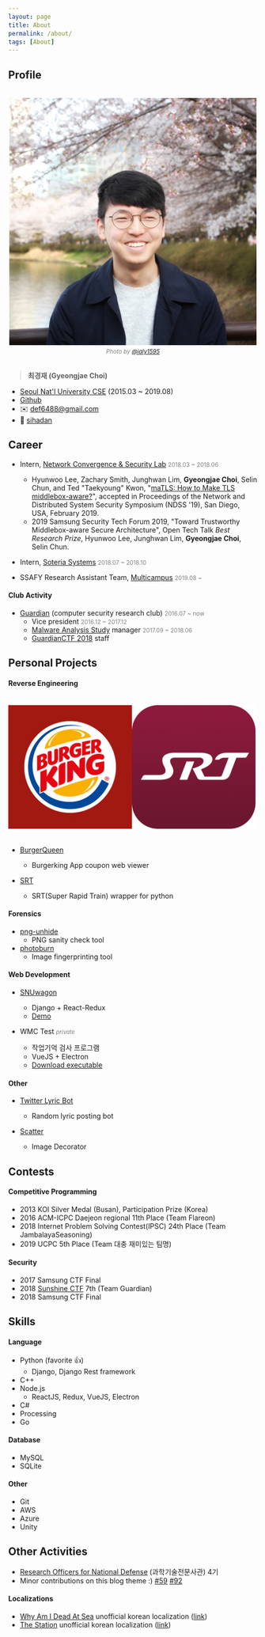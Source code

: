 ```yaml
---
layout: page
title: About
permalink: /about/
tags: [About]
---
```


## Profile

<br/>
<div style="text-align: center;">
<div><img src="/assets/img/about/me-cherryblossom.png" width="500"/></div>
<div><span style="color:grey"><small><i>Photo by <a href="https://ialy1595.github.io/about/">@ialy1595</a></i></small></span></div>
</div>
<br/>



> __최경재 (Gyeongjae Choi)__
- [Seoul Nat'l University CSE](https://cse.snu.ac.kr/en) (2015.03 ~ 2019.08)
- [Github](https://github.com/ryanking13)
- ✉️ def6488@gmail.com
- 💬 [sihadan](https://www.slideshare.net/sihadan)

## Career

- Intern, [Network Convergence & Security Lab](http://mmlab.snu.ac.kr/) <span style="color:grey"><small>2018.03 ~ 2018.06</small></span>
	- Hyunwoo Lee, Zachary Smith, Junghwan Lim, **Gyeongjae Choi**, Selin Chun, and Ted "Taekyoung" Kwon, "[maTLS: How to Make TLS middlebox-aware?](../assets/else/lee-2019-tls.pdf)", accepted in Proceedings of the Network and Distributed System Security Symposium (NDSS '19), San Diego, USA, February 2019.
	- 2019 Samsung Security Tech Forum 2019, "Toward Trustworthy Middlebox-aware Secure Architecture", Open Tech Talk _Best Research Prize_, Hyunwoo Lee, Junghwan Lim, **Gyeongjae Choi**, Selin Chun. 

- Intern, [Soteria Systems](http://soteriasystemsllc.com) <span style="color:grey"><small>2018.07 ~ 2018.10 </small></span>

- SSAFY Research Assistant Team, [Multicampus](http://www.multicampus.com/) <span style="color:grey"><small>2019.08 ~ </small></span>

#### Club Activity

- [Guardian](https://cse.snu.ac.kr/en/student-club/guardian) (computer security research club) <span style="color:grey"><small>2016.07 ~ now</small></span>
	- Vice president <span style="color:grey"><small>2016.12 ~ 2017.12</small></span>
	- [Malware Analysis Study](https://github.com/GuardianSNUMalwareLab) manager <span style="color:grey"><small>2017.09 ~ 2018.06</small></span>
	- [GuardianCTF 2018](https://github.com/Guardian-SNU/ctf2018-writeups) staff

## Personal Projects

#### Reverse Engineering

<br/>
<div style="display: flex;">
<div><img src="/assets/img/about/burgerking.jpg" width="250"/></div>
<div><img src="/assets/img/about/srt.png" width="250"/></div>
</div>
<br/>

- [BurgerQueen](https://ryanking13.github.io/burgerqueen)
  - Burgerking App coupon web viewer

- [SRT](https://github.com/ryanking13/SRT)
  - SRT(Super Rapid Train) wrapper for python

#### Forensics

- [png-unhide](https://github.com/ryanking13/png-unhide)
  - PNG sanity check tool
- [photoburn](https://github.com/ryanking13/photoburn)
	- Image fingerprinting tool

#### Web Development

- [SNUwagon](https://github.com/SNUWagon)
	- Django + React-Redux
	- [Demo](https://youtu.be/v5Ibj2jYNFw)

- WMC Test <span style="color:grey"><small><i>private</i></small></span>
	- 작업기억 검사 프로그램
	- VueJS + Electron
	- [Download executable](https://drive.google.com/open?id=18RbjSjnl39pmnup2fN7Sr97mAuvva5I9)


#### Other

- [Twitter Lyric Bot](https://github.com/ryanking13/twitter-lyric-bot)
  - Random lyric posting bot

- [Scatter](https://github.com/ryanking13/scatter)
  - Image Decorator

## Contests

#### Competitive Programming

- 2013 KOI Silver Medal (Busan), Participation Prize (Korea)
- 2016 ACM-ICPC Daejeon regional 11th Place (Team Flareon)
- 2018 Internet Problem Solving Contest(IPSC) 24th Place (Team JambalayaSeasoning)
- 2019 UCPC 5th Place (Team 대충 재미있는 팀명)

#### Security

- 2017 Samsung CTF Final
- 2018 [Sunshine CTF](https://sunshinectf.org/scoreboard) 7th (Team Guardian)
- 2018 Samsung CTF Final

## Skills

#### Language

- Python (favorite 👍)
	- Django, Django Rest framework
- C++
- Node.js
  - ReactJS, Redux, VueJS, Electron
- C#
- Processing
- Go

#### Database

- MySQL
- SQLite

#### Other

- Git
- AWS
- Azure
- Unity

## Other Activities

- [Research Officers for National Defense](http://rond.or.kr) (과학기술전문사관) 4기
- Minor contributions on this blog theme :) [#59](https://github.com/Sylhare/Type-on-Strap/pull/59) [#92](https://github.com/Sylhare/Type-on-Strap/issues/92)

#### Localizations

- [Why Am I Dead At Sea](http://www.whyamideadatsea.com/) unofficial korean localization ([link](https://github.com/ryanking13/WAIDAS))
- [The Station](http://thestationgame.com/) unofficial korean localization ([link](https://github.com/ryanking13/the-station-kor))

